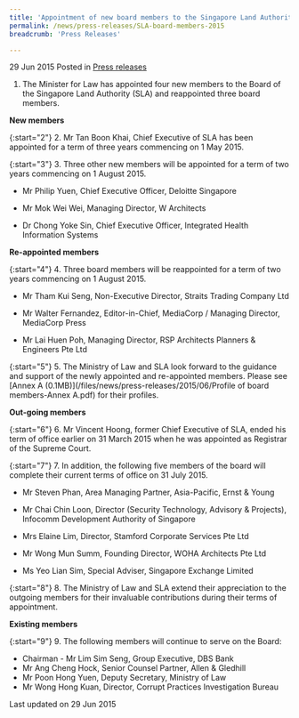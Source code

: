 ```yaml
---
title: 'Appointment of new board members to the Singapore Land Authority'
permalink: /news/press-releases/SLA-board-members-2015
breadcrumb: 'Press Releases'

---
```



29 Jun 2015 Posted in [Press releases](/news/press-releases)


1. The Minister for Law has appointed four new members to the Board of the Singapore Land Authority (SLA) and reappointed three board members.

**New members**

{:start="2"}
2. Mr Tan Boon Khai, Chief Executive of SLA has been appointed for a term of three years commencing on 1 May 2015.

{:start="3"}
3. Three other new members will be appointed for a term of two years commencing on 1 August 2015.

* Mr Philip Yuen, Chief Executive Officer, Deloitte Singapore

* Mr Mok Wei Wei, Managing Director, W Architects

* Dr Chong Yoke Sin, Chief Executive Officer, Integrated Health Information Systems

**Re-appointed members**

{:start="4"}
4. Three board members will be reappointed for a term of two years commencing on 1 August 2015.

* Mr Tham Kui Seng, Non-Executive Director, Straits Trading Company Ltd

* Mr Walter Fernandez, Editor-in-Chief, MediaCorp / Managing Director, MediaCorp Press

* Mr Lai Huen Poh, Managing Director, RSP Architects Planners & Engineers Pte Ltd

{:start="5"}
5. The Ministry of Law and SLA look forward to the guidance and support of the newly appointed and re-appointed members. Please see [Annex A (0.1MB)](/files/news/press-releases/2015/06/Profile of board members-Annex A.pdf) for their profiles.

**Out-going members**

{:start="6"}
6. Mr Vincent Hoong, former Chief Executive of SLA, ended his term of office earlier on 31 March 2015 when he was appointed as Registrar of the Supreme Court.

{:start="7"}
7. In addition, the following five members of the board will complete their current terms of office on 31 July 2015. 

* Mr Steven Phan, Area Managing Partner, Asia-Pacific, Ernst & Young

* Mr Chai Chin Loon, Director (Security Technology, Advisory & Projects), Infocomm Development Authority of Singapore

* Mrs Elaine Lim, Director, Stamford Corporate Services Pte Ltd

* Mr Wong Mun Summ, Founding Director, WOHA Architects Pte Ltd

* Ms Yeo Lian Sim, Special Adviser, Singapore Exchange Limited


{:start="8"}
8. The Ministry of Law and SLA extend their appreciation to the outgoing members for their invaluable contributions during their terms of appointment.

**Existing members**

{:start="9"}
9. The following members will continue to serve on the Board:

* Chairman - Mr Lim Sim Seng, Group Executive, DBS Bank
* Mr Ang Cheng Hock, Senior Counsel Partner, Allen & Gledhill
* Mr Poon Hong Yuen, Deputy Secretary, Ministry of Law
* Mr Wong Hong Kuan, Director, Corrupt Practices Investigation Bureau

<p class="right-side-updated">Last updated on 29 Jun 2015</p>




